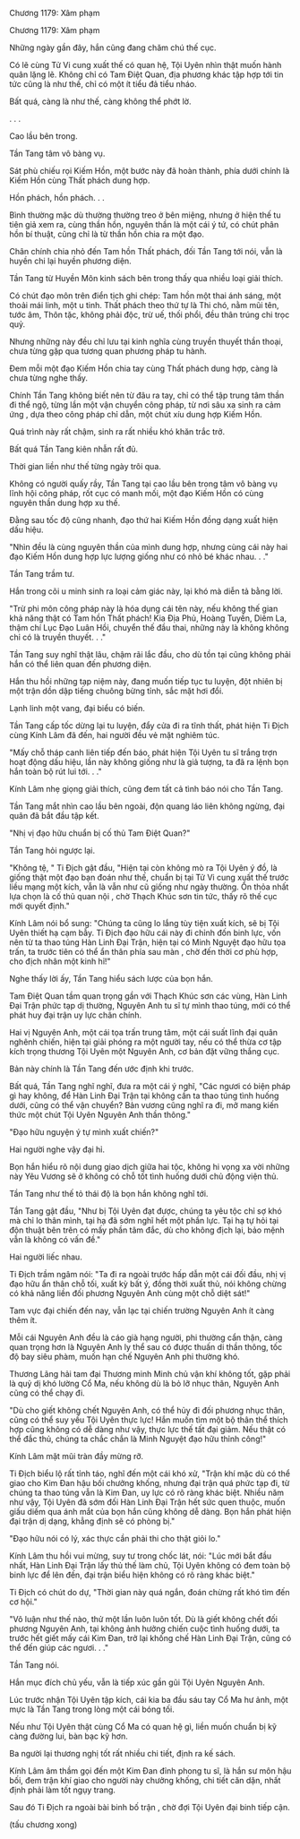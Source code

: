




Chương 1179: Xâm phạm


Chương 1179: Xâm phạm

Những ngày gần đây, hắn cũng đang chăm chú thế cục.

Có lẽ cùng Tử Vi cung xuất thế có quan hệ, Tội Uyên nhìn thật muốn hành quân lặng lẽ. Không chỉ có Tam Điệt Quan, địa phương khác tập hợp tới tin tức cũng là như thế, chỉ có một ít tiểu đả tiểu nháo.

Bất quá, càng là như thế, càng không thể phớt lờ.

. . .

Cao lầu bên trong.

Tần Tang tâm vô bàng vụ.

Sát phù chiếu rọi Kiếm Hồn, một bước này đã hoàn thành, phía dưới chính là Kiếm Hồn cùng Thất phách dung hợp.

Hồn phách, hồn phách. . .

Bình thường mặc dù thường thường treo ở bên miệng, nhưng ở hiện thế tu tiên giả xem ra, cùng thần hồn, nguyên thần là một cái ý tứ, có chút phân hồn bí thuật, cũng chỉ là từ thần hồn chia ra một đạo.

Chân chính chia nhỏ đến Tam hồn Thất phách, đối Tần Tang tới nói, vẫn là huyền chi lại huyền phương diện.

Tần Tang từ Huyền Môn kinh sách bên trong thấy qua nhiều loại giải thích.

Có chút đạo môn trên điển tịch ghi chép: Tam hồn một thai ánh sáng, một thoải mái linh, một u tinh. Thất phách theo thứ tự là Thi chó, nằm mũi tên, tước âm, Thôn tặc, không phải độc, trừ uế, thối phổi, đều thân trúng chi trọc quỷ.

Nhưng những này đều chỉ lưu tại kinh nghĩa cùng truyền thuyết thần thoại, chưa từng gặp qua tương quan phương pháp tu hành.

Đem mỗi một đạo Kiếm Hồn chia tay cùng Thất phách dung hợp, càng là chưa từng nghe thấy.

Chính Tần Tang không biết nên từ đâu ra tay, chỉ có thể tập trung tâm thần đi thể ngộ, từng lần một vận chuyển công pháp, từ nơi sâu xa sinh ra cảm ứng , dựa theo công pháp chỉ dẫn, một chút xíu dung hợp Kiếm Hồn.

Quá trình này rất chậm, sinh ra rất nhiều khó khăn trắc trở.

Bất quá Tần Tang kiên nhẫn rất đủ.

Thời gian liền như thế từng ngày trôi qua.

Không có người quấy rầy, Tần Tang tại cao lầu bên trong tâm vô bàng vụ lĩnh hội công pháp, rốt cục có manh mối, một đạo Kiếm Hồn có cùng nguyên thần dung hợp xu thế.

Đằng sau tốc độ cũng nhanh, đạo thứ hai Kiếm Hồn đồng dạng xuất hiện dấu hiệu.

"Nhìn đều là cùng nguyên thần của mình dung hợp, nhưng cùng cái này hai đạo Kiếm Hồn dung hợp lực lượng giống như có nhỏ bé khác nhau. . ."

Tần Tang trầm tư.

Hắn trong cõi u minh sinh ra loại cảm giác này, lại khó mà diễn tả bằng lời.

"Trừ phi môn công pháp này là hóa dụng cái tên này, nếu không thế gian khả năng thật có Tam hồn Thất phách! Kia Địa Phủ, Hoàng Tuyền, Diêm La, thậm chí Lục Đạo Luân Hồi, chuyển thế đầu thai, những này là không không chỉ có là truyền thuyết. . ."

Tần Tang suy nghĩ thật lâu, chậm rãi lắc đầu, cho dù tồn tại cũng không phải hắn có thể liên quan đến phương diện.

Hắn thu hồi những tạp niệm này, đang muốn tiếp tục tu luyện, đột nhiên bị một trận dồn dập tiếng chuông bừng tỉnh, sắc mặt hơi đổi.

Lạnh linh một vang, đại biểu có biến.

Tần Tang cấp tốc dừng lại tu luyện, đẩy cửa đi ra tĩnh thất, phát hiện Ti Địch cùng Kính Lâm đã đến, hai người đều vẻ mặt nghiêm túc.

"Mấy chỗ tháp canh liên tiếp đến báo, phát hiện Tội Uyên tu sĩ trắng trợn hoạt động dấu hiệu, lần này không giống như là giả tượng, ta đã ra lệnh bọn hắn toàn bộ rút lui tới. . ."

Kính Lâm nhẹ giọng giải thích, cũng đem tất cả tình báo nói cho Tần Tang.

Tần Tang mắt nhìn cao lầu bên ngoài, độn quang láo liên không ngừng, đại quân đã bắt đầu tập kết.

"Nhị vị đạo hữu chuẩn bị cố thủ Tam Điệt Quan?"

Tần Tang hỏi ngược lại.

"Không tệ, " Ti Địch gật đầu, "Hiện tại còn không mò ra Tội Uyên ý đồ, là giống thật một đạo bạn đoán như thế, chuẩn bị tại Tử Vi cung xuất thế trước liều mạng một kích, vẫn là vẫn như cũ giống như ngày thường. Ổn thỏa nhất lựa chọn là cố thủ quan nội , chờ Thạch Khúc sơn tin tức, thấy rõ thế cục mới quyết định."

Kính Lâm nói bổ sung: "Chúng ta cũng lo lắng tùy tiện xuất kích, sẽ bị Tội Uyên thiết hạ cạm bẫy. Ti Địch đạo hữu cái này đi chỉnh đốn binh lực, vốn nên từ ta thao túng Hàn Linh Đại Trận, hiện tại có Minh Nguyệt đạo hữu tọa trấn, ta trước tiên có thể ẩn thân phía sau màn , chờ đến thời cơ phù hợp, cho địch nhân một kinh hỉ!"

Nghe thấy lời ấy, Tần Tang hiểu sách lược của bọn hắn.

Tam Điệt Quan tầm quan trọng gần với Thạch Khúc sơn các vùng, Hàn Linh Đại Trận phức tạp dị thường, Nguyên Anh tu sĩ tự mình thao túng, mới có thể phát huy đại trận uy lực chân chính.

Hai vị Nguyên Anh, một cái tọa trấn trung tâm, một cái suất lĩnh đại quân nghênh chiến, hiện tại giải phóng ra một người tay, nếu có thể thừa cơ tập kích trọng thương Tội Uyên một Nguyên Anh, cơ bản đặt vững thắng cục.

Bản này chính là Tần Tang đến ước định khi trước.

Bất quá, Tần Tang nghĩ nghĩ, đưa ra một cái ý nghĩ, "Các ngươi có biện pháp gì hay không, để Hàn Linh Đại Trận tại không cần ta thao túng tình huống dưới, cũng có thể vận chuyển? Bản vương cũng nghĩ ra đi, mở mang kiến thức một chút Tội Uyên Nguyên Anh thần thông."

"Đạo hữu nguyện ý tự mình xuất chiến?"

Hai người nghe vậy đại hỉ.

Bọn hắn hiểu rõ nội dung giao dịch giữa hai tộc, không hi vọng xa vời những này Yêu Vương sẽ ở không có chỗ tốt tình huống dưới chủ động viện thủ.

Tần Tang như thế tỏ thái độ là bọn hắn không nghĩ tới.

Tần Tang gật đầu, "Như bị Tội Uyên đạt được, chúng ta yêu tộc chỉ sợ khó mà chỉ lo thân mình, tại hạ đã sớm nghĩ hết một phần lực. Tại hạ tự hỏi tại độn thuật bên trên có mấy phần tâm đắc, dù cho không địch lại, bảo mệnh vẫn là không có vấn đề."

Hai người liếc nhau.

Ti Địch trầm ngâm nói: "Ta đi ra ngoài trước hấp dẫn một cái đối đầu, nhị vị đạo hữu ẩn thân chỗ tối, xuất kỳ bất ý, đồng thời xuất thủ, nói không chừng có khả năng liền đối phương Nguyên Anh cùng một chỗ diệt sát!"

Tam vực đại chiến đến nay, vẫn lạc tại chiến trường Nguyên Anh ít càng thêm ít.

Mỗi cái Nguyên Anh đều là cáo già hạng người, phi thường cẩn thận, càng quan trọng hơn là Nguyên Anh ly thể sau có được thuấn di thần thông, tốc độ bay siêu phàm, muốn hạn chế Nguyên Anh phi thường khó.

Thương Lãng hải tam đại Thương minh Minh chủ vận khí không tốt, gặp phải là quỷ dị khó lường Cổ Ma, nếu không dù là bỏ lỡ nhục thân, Nguyên Anh cũng có thể chạy đi.

"Dù cho giết không chết Nguyên Anh, có thể hủy đi đối phương nhục thân, cũng có thể suy yếu Tội Uyên thực lực! Hắn muốn tìm một bộ thân thể thích hợp cũng không có dễ dàng như vậy, thực lực thế tất đại giảm. Nếu thật có thể đắc thủ, chúng ta chắc chắn là Minh Nguyệt đạo hữu thỉnh công!"

Kính Lâm mặt mũi tràn đầy mừng rỡ.

Ti Địch biểu lộ rất tỉnh táo, nghĩ đến một cái khó xử, "Trận khí mặc dù có thể giao cho Kim Đan hậu bối chưởng khống, nhưng đại trận quá phức tạp đi, từ chúng ta thao túng vẫn là Kim Đan, uy lực có rõ ràng khác biệt. Nhiều năm như vậy, Tội Uyên đã sớm đối Hàn Linh Đại Trận hết sức quen thuộc, muốn giấu diếm qua ánh mắt của bọn hắn cũng không dễ dàng. Bọn hắn phát hiện đại trận dị dạng, khẳng định sẽ có phòng bị."

"Đạo hữu nói có lý, xác thực cần phải thi cho thật giỏi lo."

Kính Lâm thu hồi vui mừng, suy tư trong chốc lát, nói: "Lúc mới bắt đầu nhất, Hàn Linh Đại Trận lấy thủ thế làm chủ, Tội Uyên không có đem toàn bộ binh lực để lên đến, đại trận biểu hiện không có rõ ràng khác biệt."

Ti Địch có chút do dự, "Thời gian này quá ngắn, đoán chừng rất khó tìm đến cơ hội."

"Vô luận như thế nào, thử một lần luôn luôn tốt. Dù là giết không chết đối phương Nguyên Anh, tại không ảnh hưởng chiến cuộc tình huống dưới, ta trước hết giết mấy cái Kim Đan, trở lại khống chế Hàn Linh Đại Trận, cũng có thể đến giúp các ngươi. . ."

Tần Tang nói.

Hắn mục đích chủ yếu, vẫn là tiếp xúc gần gũi Tội Uyên Nguyên Anh.

Lúc trước nhận Tội Uyên tập kích, cái kia ba đầu sáu tay Cổ Ma hư ảnh, một mực là Tần Tang trong lòng một cái bóng tối.

Nếu như Tội Uyên thật cùng Cổ Ma có quan hệ gì, liền muốn chuẩn bị kỹ càng đường lui, bàn bạc kỹ hơn.

Ba người lại thương nghị tốt rất nhiều chi tiết, định ra kế sách.

Kính Lâm âm thầm gọi đến một Kim Đan đỉnh phong tu sĩ, là hắn sư môn hậu bối, đem trận khí giao cho người này chưởng khống, chi tiết căn dặn, nhất định phải làm tốt ngụy trang.

Sau đó Ti Địch ra ngoài bài binh bố trận , chờ đợi Tội Uyên đại binh tiếp cận.

(tấu chương xong)




